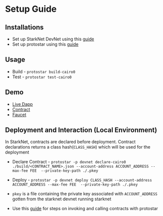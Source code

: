 # Setup Guide

## Installations

-   Set up StarkNet DevNet using this [guide](https://0xspaceshard.github.io/starknet-devnet/docs/intro)
-   Set up protostar using this [guide](https://docs.swmansion.com/protostar/docs/legacy/installation)

## Usage

-   Build - `protostar build-cairo0`
-   Test - `protostar test-cairo0`

## Demo

-   [Live Dapp](https://starknet-superfluidv2-demo.vercel.app/)
-   [Contract](https://testnet.starkscan.co/contract/0x0517ce183b644b9f7484c498c7e9071542c724f999b9d815e1f9e5cc4c8617aa#read-write-contract)
-   [Faucet](https://faucet.goerli.starknet.io/)

## Deployment and Interaction (Local Environment)

In StarkNet, contracts are declared before deployment. Contract declarations returns a class hash(`CLASS_HASH`) which will be used for the deployment

-   Declare Contract - `protostar -p devnet declare-cairo0 ./build/<CONTRACT_NAME>.json --account-address ACCOUNT_ADDRESS --max-fee FEE  --private-key-path ./.pkey`

-   Deploy - `protostar -p devnet deploy CLASS_HASH --account-address ACCOUNT_ADDRESS --max-fee FEE  --private-key-path ./.pkey`

-   `pkey` is a file containing the private key associated with `ACCOUNT_ADDRESS` gotten from the starknet devnet running starknet

-   Use this [guide](https://docs.swmansion.com/protostar/docs/legacy/interacting-with-starknet) for steps on invoking and calling contracts with protostar
